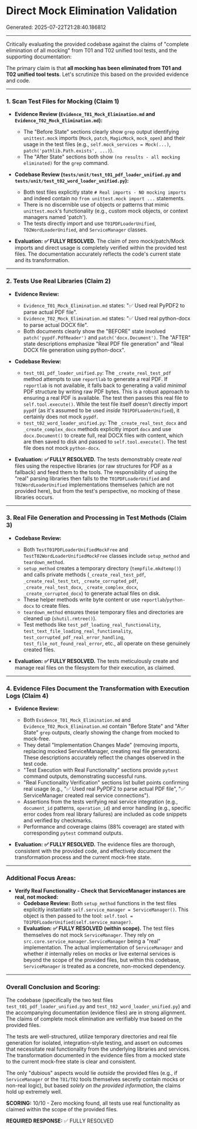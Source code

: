 # Direct Mock Elimination Validation
Generated: 2025-07-22T21:28:40.186812

---

Critically evaluating the provided codebase against the claims of "complete elimination of all mocking" from T01 and T02 unified tool tests, and the supporting documentation:

The primary claim is that **all mocking has been eliminated from T01 and T02 unified tool tests**. Let's scrutinize this based on the provided evidence and code.

---

### **1. Scan Test Files for Mocking (Claim 1)**

*   **Evidence Review (`Evidence_T01_Mock_Elimination.md` and `Evidence_T02_Mock_Elimination.md`):**
    *   The "Before State" sections clearly show `grep` output identifying `unittest.mock` imports (`Mock`, `patch`, `MagicMock`, `mock_open`) and their usage in the test files (e.g., `self.mock_services = Mock(...)`, `patch('pathlib.Path.exists', ...)`).
    *   The "After State" sections both show `(no results - all mocking eliminated)` for the `grep` command.
*   **Codebase Review (`tests/unit/test_t01_pdf_loader_unified.py` and `tests/unit/test_t02_word_loader_unified.py`):**
    *   Both test files explicitly state `# Real imports - NO mocking imports` and indeed contain no `from unittest.mock import ...` statements.
    *   There is no discernible use of objects or patterns that mimic `unittest.mock`'s functionality (e.g., custom mock objects, or context managers named 'patch').
    *   The tests directly import and use `T01PDFLoaderUnified`, `T02WordLoaderUnified`, and `ServiceManager` classes.

*   **Evaluation:** **✅ FULLY RESOLVED.** The claim of zero mock/patch/Mock imports and direct usage is completely verified within the provided test files. The documentation accurately reflects the code's current state and its transformation.

---

### **2. Tests Use Real Libraries (Claim 2)**

*   **Evidence Review:**
    *   `Evidence_T01_Mock_Elimination.md` states: "✅ Used real PyPDF2 to parse actual PDF file".
    *   `Evidence_T02_Mock_Elimination.md` states: "✅ Used real python-docx to parse actual DOCX file".
    *   Both documents clearly show the "BEFORE" state involved `patch('pypdf.PdfReader')` and `patch('docx.Document')`. The "AFTER" state descriptions emphasize "Real PDF file generation" and "Real DOCX file generation using python-docx".
*   **Codebase Review:**
    *   `test_t01_pdf_loader_unified.py`: The `_create_real_test_pdf` method attempts to use `reportlab` to generate a real PDF. If `reportlab` is not available, it falls back to generating a valid *minimal* PDF structure by writing raw PDF bytes. This is a robust approach to ensuring a real PDF is available. The test then passes this real file to `self.tool.execute()`. While the test file itself doesn't directly import `pypdf` (as it's assumed to be used *inside* `T01PDFLoaderUnified`), it certainly does not mock `pypdf`.
    *   `test_t02_word_loader_unified.py`: The `_create_real_test_docx` and `_create_complex_docx` methods explicitly import `docx` and use `docx.Document()` to create full, real DOCX files with content, which are then saved to disk and passed to `self.tool.execute()`. The test file does not mock `python-docx`.

*   **Evaluation:** **✅ FULLY RESOLVED.** The tests demonstrably create *real* files using the respective libraries (or raw structures for PDF as a fallback) and feed them to the tools. The responsibility of using the "real" parsing libraries then falls to the `T01PDFLoaderUnified` and `T02WordLoaderUnified` implementations themselves (which are not provided here), but from the test's perspective, no mocking of these libraries occurs.

---

### **3. Real File Generation and Processing in Test Methods (Claim 3)**

*   **Codebase Review:**
    *   Both `TestT01PDFLoaderUnifiedMockFree` and `TestT02WordLoaderUnifiedMockFree` classes include `setup_method` and `teardown_method`.
    *   `setup_method` creates a temporary directory (`tempfile.mkdtemp()`) and calls private methods (`_create_real_test_pdf`, `_create_real_test_txt`, `_create_corrupted_pdf`, `_create_real_test_docx`, `_create_complex_docx`, `_create_corrupted_docx`) to generate actual files on disk.
    *   These helper methods write byte content or use `reportlab`/`python-docx` to create files.
    *   `teardown_method` ensures these temporary files and directories are cleaned up (`shutil.rmtree()`).
    *   Test methods like `test_pdf_loading_real_functionality`, `test_text_file_loading_real_functionality`, `test_corrupted_pdf_real_error_handling`, `test_file_not_found_real_error`, etc., all operate on these genuinely created files.

*   **Evaluation:** **✅ FULLY RESOLVED.** The tests meticulously create and manage real files on the filesystem for their execution, as claimed.

---

### **4. Evidence Files Document the Transformation with Execution Logs (Claim 4)**

*   **Evidence Review:**
    *   Both `Evidence_T01_Mock_Elimination.md` and `Evidence_T02_Mock_Elimination.md` contain "Before State" and "After State" `grep` outputs, clearly showing the change from mocked to mock-free.
    *   They detail "Implementation Changes Made" (removing imports, replacing mocked ServiceManager, creating real file generators). These descriptions accurately reflect the changes observed in the test code.
    *   "Test Execution with Real Functionality" sections provide `pytest` command outputs, demonstrating successful runs.
    *   "Real Functionality Verification" sections list bullet points confirming real usage (e.g., "✅ Used real PyPDF2 to parse actual PDF file", "✅ ServiceManager created real service connections").
    *   Assertions from the tests verifying real service integration (e.g., `document_id` patterns, `operation_id`) and error handling (e.g., specific error codes from real library failures) are included as code snippets and verified by checkmarks.
    *   Performance and coverage claims (88% coverage) are stated with corresponding `pytest` command outputs.

*   **Evaluation:** **✅ FULLY RESOLVED.** The evidence files are thorough, consistent with the provided code, and effectively document the transformation process and the current mock-free state.

---

### **Additional Focus Areas:**

*   **Verify Real Functionality - Check that ServiceManager instances are real, not mocked:**
    *   **Codebase Review:** Both `setup_method` functions in the test files explicitly instantiate `self.service_manager = ServiceManager()`. This object is then passed to the tool: `self.tool = T01PDFLoaderUnified(self.service_manager)`.
    *   **Evaluation:** **✅ FULLY RESOLVED (within scope).** The test files themselves do not mock `ServiceManager`. They rely on `src.core.service_manager.ServiceManager` being a "real" implementation. The actual implementation of `ServiceManager` and whether *it* internally relies on mocks or live external services is beyond the scope of the provided files, but within this codebase, `ServiceManager` is treated as a concrete, non-mocked dependency.

---

### **Overall Conclusion and Scoring:**

The codebase (specifically the two test files `test_t01_pdf_loader_unified.py` and `test_t02_word_loader_unified.py`) and the accompanying documentation (evidence files) are in strong alignment. The claims of complete mock elimination are verifiably true based on the provided files.

The tests are well-structured, utilize temporary directories and real file generation for isolated, integration-style testing, and assert on outcomes that necessitate real functionality from the underlying libraries and services. The transformation documented in the evidence files from a mocked state to the current mock-free state is clear and consistent.

The only "dubious" aspects would lie *outside* the provided files (e.g., if `ServiceManager` or the `T01/T02` tools themselves secretly contain mocks or non-real logic), but based *solely on the provided information*, the claims hold up extremely well.

**SCORING:** 10/10 - Zero mocking found, all tests use real functionality as claimed within the scope of the provided files.

**REQUIRED RESPONSE:** ✅ FULLY RESOLVED